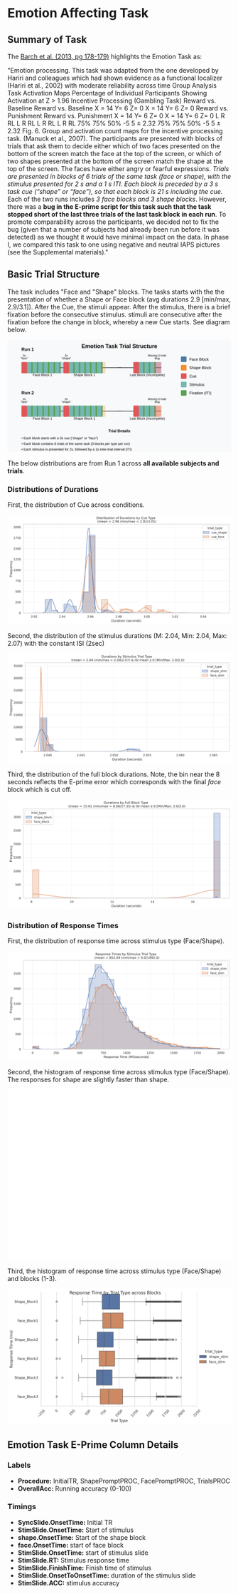 # Emotion Affecting Task

## Summary of Task

The [Barch et al. (2013, pg 178-179)](https://www.sciencedirect.com/science/article/pii/S1053811913005272) highlights the Emotion Task as:

"Emotion processing. This task was adapted from the one developed by Hariri and colleagues which had shown evidence as a functional localizer (Hariri et al., 2002) with moderate reliability across time  Group Analysis Task Activation Maps Percentage of Individual Participants Showing  Activation at Z > 1.96  Incentive Processing (Gambling Task)  Reward vs. Baseline Reward vs. Baseline  X = 14 Y= 6 Z= 0 X = 14 Y= 6 Z= 0  Reward vs. Punishment Reward vs. Punishment  X = 14 Y= 6 Z= 0 X = 14 Y= 6 Z= 0  L  R  RL  L  R  RL  L  R  RL  L  R  RL  75%  75%  50%  -5  5  ± 2.32  75%  75%  50%  -5  5  ± 2.32  Fig. 6. Group and activation count maps for the incentive processing task. (Manuck et al., 2007). The participants are presented with blocks of trials that ask them to decide either which of two faces presented on the bottom of the screen match the face at the top of the screen, or which of two shapes presented at the bottom of the screen match the shape at the top of the screen. The faces have either angry or fearful expressions. *Trials are presented in blocks of 6 trials of the same task (face or shape), with the stimulus presented for 2 s and a 1 s ITI. Each block is preceded by a 3 s task cue (“shape” or “face”), so that each block is 21 s including the cue.* Each of the two runs includes *3 face blocks and 3 shape blocks*. However, there was a **bug in the E-prime script for this task such that the task stopped short of the last three trials of the last task block in each run**. To promote comparability across the participants, we decided not to fix the bug (given that a number of subjects had already been run before it was detected) as we thought it would have minimal impact on the data. In phase I, we compared this task to one using negative and neutral IAPS pictures (see the Supplemental materials)."

## Basic Trial Structure

The task includes "Face and "Shape" blocks. The tasks starts with the the presentation of whether a Shape or Face block (avg durations 2.9 [min/max, 2.9/3.1]). After the Cue, the stimuli appear. After the stimulus, there is a brief fixation before the consecutive stimulus. stimuli are consecutive after the fixation before the change in block, whereby a new Cue starts. See diagram below.

<div style="text-align: center;">
  <img src="./emotion_task_diagram.svg" />
</div>

The below distributions are from Run 1 across **all available subjects and trials**.

### Distributions of Durations

First, the distribution of Cue across conditions.

<div style="text-align: center;">
  <img src="../imgs/task-emotion_run-run1_type-cuedurations.png" />
</div>

Second, the distribution of the stimulus durations (M: 2.04, Min: 2.04, Max: 2.07) with the constant ISI (2sec)

<div style="text-align: center;">
  <img src="../imgs/task-emotion_run-run1_type-stimulusdurations.png" />
</div>

Third, the distribution of the full block durations. Note, the bin near the 8 seconds reflects the E-prime error which corresponds with the final *face* block which is cut off.

<div style="text-align: center;">
  <img src="../imgs/task-emotion_run-run1_type-fullblockdurations.png" />
</div>

### Distribution of Response Times

First, the distribution of response time across stimulus type (Face/Shape).

<div style="text-align: center;">
  <img src="../imgs/task-emotion_run-run1_type-rtbystimulusdist.png" />
</div>

Second, the histogram of response time across stimulus type (Face/Shape). The responses for shape are slightly faster than shape.

<div style="text-align: center;">
  <img src="../imgs/task-emotion_run-run1_type-rtbystimulus.png" />
</div>

Third, the histogram of response time across stimulus type (Face/Shape) and blocks (1-3). 

<div style="text-align: center;">
  <img src="../imgs/task-emotion_run-run1_type-rtbyblockdist.png" />
</div>



## Emotion Task E-Prime Column Details
### Labels
- **Procedure:** InitialTR, ShapePromptPROC, FacePromptPROC, TrialsPROC
- **OverallAcc:** Running accuracy (0-100)

### Timings
- **SyncSlide.OnsetTime:** Initial TR 
- **StimSlide.OnsetTime:** Start of stimulus 
- **shape.OnsetTime:** Start of the shape block
- **face.OnsetTime:** start of face block
- **StimSlide.OnsetTime:** start of stimulus slide
- **StimSlide.RT:** Stimulus response time
- **StimSlide.FinishTime:** Finish time of stimulus
- **StimSlide.OnsetToOnsetTime:** duration of the stimulus slide
- **StimSlide.ACC:** stimulus accuracy